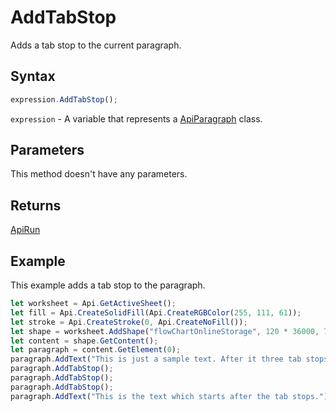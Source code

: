 # AddTabStop

Adds a tab stop to the current paragraph.

## Syntax

```javascript
expression.AddTabStop();
```

`expression` - A variable that represents a [ApiParagraph](../ApiParagraph.md) class.

## Parameters

This method doesn't have any parameters.

## Returns

[ApiRun](../../ApiRun/ApiRun.md)

## Example

This example adds a tab stop to the paragraph.

```javascript editor-
let worksheet = Api.GetActiveSheet();
let fill = Api.CreateSolidFill(Api.CreateRGBColor(255, 111, 61));
let stroke = Api.CreateStroke(0, Api.CreateNoFill());
let shape = worksheet.AddShape("flowChartOnlineStorage", 120 * 36000, 70 * 36000, fill, stroke, 0, 2 * 36000, 0, 3 * 36000);
let content = shape.GetContent();
let paragraph = content.GetElement(0);
paragraph.AddText("This is just a sample text. After it three tab stops will be added.");
paragraph.AddTabStop();
paragraph.AddTabStop();
paragraph.AddTabStop();
paragraph.AddText("This is the text which starts after the tab stops.");
```
